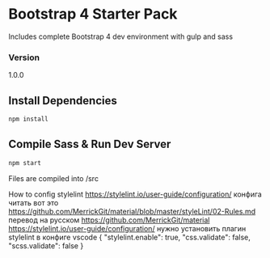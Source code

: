 # Bootstrap 4 Starter Pack 

Includes complete Bootstrap 4 dev environment with gulp and sass



### Version

1.0.0

## Install Dependencies

```bash
npm install 
```

## Compile Sass & Run Dev Server

```bash
npm start
```

Files are compiled into /src


How to config stylelint
https://stylelint.io/user-guide/configuration/   конфига читать вот это
https://github.com/MerrickGit/material/blob/master/styleLint/02-Rules.md перевод на русском
https://github.com/MerrickGit/material
https://stylelint.io/user-guide/configuration/
нужно установить плагин stylelint
в конфиге vscode
	{
	"stylelint.enable": true,
	"css.validate": false,
	"scss.validate": false
	}



